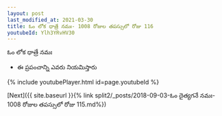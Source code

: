 ```yaml
---
layout: post
last_modified_at: 2021-03-30
title: ఓం లోక ధాత్రే నమః- 1008 రోజుల తపస్సులో రోజు 116
youtubeId: Ylh3YRvHV30
---
```

 
 
 ఓం లోక ధాత్రే నమః  
 
 -  ఈ ప్రపంచాన్ని ఎవరు నియమిస్తారు 
 
  
 
  
 
 
 
 
 
 


{% include youtubePlayer.html id=page.youtubeId %}
 
[Next]({{ site.baseurl }}{% link  split2/_posts/2018-09-03-ఓం దైత్యగనే నమః- 1008 రోజుల తపస్సులో రోజు 115.md%})
 
